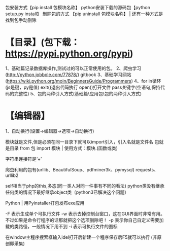 包安装方式【pip install 包模块名称】
python安装下载的源码包【python setup.py install】
删除包的方式 【pip uninstall 包模块名称】 | 还有一种方式是找到包手动删除

# 【目录】(包下载：https://pypi.python.org/pypi)

1、基础篇记录数据库操作,测试过的可以正常使用的包。
2、爬虫学习(http://python.jobbole.com/77878/)
gitbook
3、基础学习网站(https://wiki.python.org/moin/BeginnersGuide/Programmers)
4、for in循环(js是键，py是值)  exit()退出代码执行  open()打开文件 pass关键字(空语句,保持代码的完整性)
5、包的两种引入方式(基础篇\应用包\包的两种引入方式)



# 【编辑器】
1、自动换行(设置->编辑器->选项->自动换行)

模块就是文件,但是必须在同一目录下就可以import引入，引入名就是文件名
包就是目录 from 包 import 模块 | 使用方式：模块.(函数或类)

字符串连接符是‘+’

爬虫利用的包有(urllib、BeautifulSoup、pdfminer3k、pymysql)
requests、urllib2

self相当于php的this,多态(同一类人对同一件事有不同的看法)
python类没有继承任何类的情况下最好继承object类（python3已解决这个问题）


Python | 用Pyinstaller打包发布exe应用

-F 表示生成单个可执行文件
-w 表示去掉控制台窗口，这在GUI界面时非常有用。不过如果是命令行程序的话那就把这个选项删除吧！
-p 表示你自己自定义需要加载的类路径，一般情况下用不到
-i 表示可执行文件的图标

在window主程序搜索框输入idel打开后新建一个程序保存后F5就可以执行
(非原创即采集)